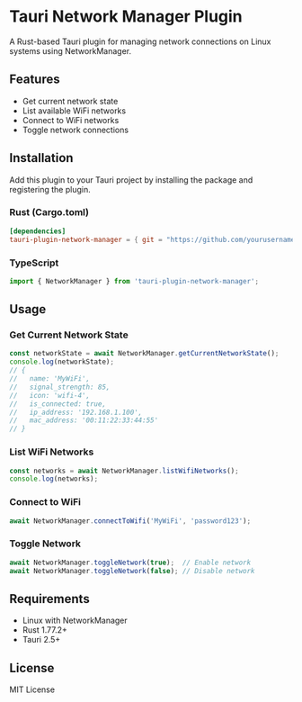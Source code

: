 # Tauri Network Manager Plugin

A Rust-based Tauri plugin for managing network connections on Linux systems using NetworkManager.

## Features

- Get current network state
- List available WiFi networks
- Connect to WiFi networks
- Toggle network connections

## Installation

Add this plugin to your Tauri project by installing the package and registering the plugin.

### Rust (Cargo.toml)

```toml
[dependencies]
tauri-plugin-network-manager = { git = "https://github.com/yourusername/tauri-plugin-network-manager" }
```

### TypeScript

```typescript
import { NetworkManager } from 'tauri-plugin-network-manager';
```

## Usage

### Get Current Network State

```typescript
const networkState = await NetworkManager.getCurrentNetworkState();
console.log(networkState);
// {
//   name: 'MyWiFi',
//   signal_strength: 85,
//   icon: 'wifi-4',
//   is_connected: true,
//   ip_address: '192.168.1.100',
//   mac_address: '00:11:22:33:44:55'
// }
```

### List WiFi Networks

```typescript
const networks = await NetworkManager.listWifiNetworks();
console.log(networks);
```

### Connect to WiFi

```typescript
await NetworkManager.connectToWifi('MyWiFi', 'password123');
```

### Toggle Network

```typescript
await NetworkManager.toggleNetwork(true);  // Enable network
await NetworkManager.toggleNetwork(false); // Disable network
```

## Requirements

- Linux with NetworkManager
- Rust 1.77.2+
- Tauri 2.5+

## License

MIT License
